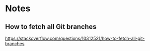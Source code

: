 # Notes
## How to fetch all Git branches

https://stackoverflow.com/questions/10312521/how-to-fetch-all-git-branches
